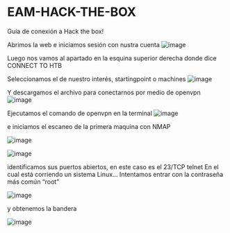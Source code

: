 # EAM-HACK-THE-BOX

Guía de conexión a Hack the box!

Abrimos la web e iniciamos sesión con nustra cuenta
![image](https://github.com/Z4ND3RX/EAM-HACK-THE-BOX/assets/106892676/9fbe9d26-02bc-49bc-ad0f-0b3ab4e5a96f)

Luego nos vamos al apartado en la esquina superior derecha donde dice CONNECT TO HTB

Seleccionamos el de nuestro interés, startingpoint o machines
![image](https://github.com/Z4ND3RX/EAM-HACK-THE-BOX/assets/106892676/cfae33bb-3dc2-453c-b882-5ee3f7c9a3e9)

Y descargamos el archivo para conectarnos por medio de openvpn
![image](https://github.com/Z4ND3RX/EAM-HACK-THE-BOX/assets/106892676/3720b8f7-6806-4f39-aae6-442d8c5ea077)

Ejecutamos el comando de openvpn en la terminal
![image](https://github.com/Z4ND3RX/EAM-HACK-THE-BOX/assets/106892676/3a048aea-c539-43b1-b303-5b9b60978249)

e iniciamos el escaneo de la primera maquina con NMAP

![image](https://github.com/Z4ND3RX/EAM-HACK-THE-BOX/assets/106892676/fa2ea01e-3285-4a3f-8348-855d796cd1f8)

![image](https://github.com/Z4ND3RX/EAM-HACK-THE-BOX/assets/106892676/f7f3c73f-737e-452d-ac92-9967c803bdcc)

identificamos sus puertos abiertos, en este caso es el 23/TCP telnet En el cual está corriendo un sistema Linux… Intentamos entrar con la contraseña más común “root”

![image](https://github.com/Z4ND3RX/EAM-HACK-THE-BOX/assets/106892676/2b169ce0-b5e3-43ab-ace9-3e47c1a720db)

y obtenemos la bandera

![image](https://github.com/Z4ND3RX/EAM-HACK-THE-BOX/assets/106892676/2ee8e2a9-aa66-40ef-b951-da00e8a4e46c)


